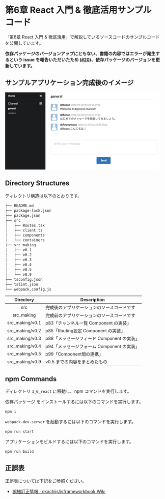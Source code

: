 # 第6章 React 入門 & 徹底活用サンプルコード

「第6章 React 入門 & 徹底活用」で解説しているソースコードのサンプルコードを公開しています。

**依存パッケージのバージョンアップにともない、書籍の内容ではエラーが発生するという issue を報告いただいたため ([#20](https://github.com/okachijs/jsframeworkbook/pull/20))、依存パッケージのバージョンを更新しています。**

## サンプルアプリケーション完成後のイメージ

![完成後のイメージ](./app-overview.png)

## Directory Structures

ディレクトリ構造は以下のとおりです。

```
├── README.md
├── package-lock.json
├── package.json
├── src
│   ├── Routes.tsx
│   ├── client.ts
│   ├── components
│   └── containers
├── src_making
│   ├── v0.1
│   ├── v0.2
│   ├── v0.3
│   ├── v0.4
│   ├── v0.5
│   └── v0.9
├── tsconfig.json
├── tslint.json
└── webpack.config.js
```

Directory | Description
:-------: | -----------
src | 完成後のアプリケーションのソースコードです
src_making | 完成前のアプリケーションのソースコードです
src_making/v0.1 | p83「チャンネル一覧 Component の実装」
src_making/v0.2 | p85「Routing設定 Component の実装」
src_making/v0.3 | p88「メッセージフィード Component の実装」
src_making/v0.4 | p94「メッセージフォーム Component の実装」
src_making/v0.5 | p99「Component間の連携」
src_making/v0.9 | v0.5 までの内容をまとめたもの

## npm Commands

ディレクトリ `3_6_react` に移動し、npm コマンドを実行します。

依存パッケージ をインストールするには以下のコマンドを実行します。

```bash
npm i
```

`webpack-dev-server` を起動するには以下のコマンドを実行します。

```bash
npm run start
```

アプリケーションをビルドするには以下のコマンドを実行します。

```bash
npm run build
```

## 正誤表

正誤表については下記をご参照ください。

* [誤植訂正情報 · okachijs/jsframeworkbook Wiki](https://github.com/okachijs/jsframeworkbook/wiki/%E8%AA%A4%E6%A4%8D%E8%A8%82%E6%AD%A3%E6%83%85%E5%A0%B1)
